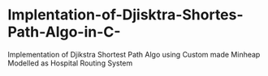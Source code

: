 # Implentation-of-Djisktra-Shortes-Path-Algo-in-C-
Implementation of Djikstra Shortest Path Algo using Custom made Minheap Modelled as Hospital Routing System 
